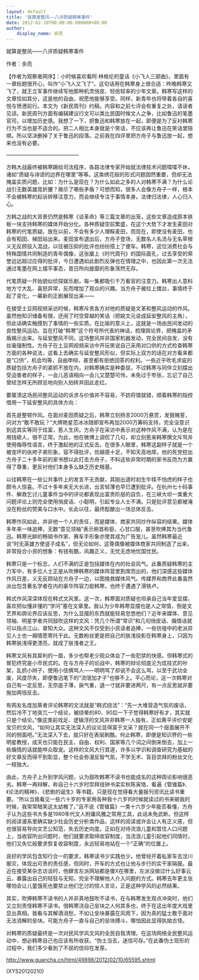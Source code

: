 ```yaml
---
layout: default
title: '就算是整风——八评质疑韩寒事件'
date: 2012-02-10T00:00:00.000000+08:00
author:
    display_name: 余亮
---
```


就算是整风——八评质疑韩寒事件

作者：余亮

【作者为观察者网序】：小时候喜欢看阿·林格伦的童话《小飞人三部曲》，里面有一章标题很开心，叫作“小飞人又飞了”。这句话用在韩寒身上很合适：昨晚韩寒又飞了，就王立军事件继续写他那种机灵俏皮、轻佻轻率的少年文章。韩寒写这样的文章恰如其分，这是他的自由，祝愿他能够享受。同样，新青年也将带着各自的喜悦与愤懑前行。本文为《新民周刊》约稿，内容和之前七评会有重复之处，请读者见谅。新民周刊方面有编辑建议行文可以类比民国时候文人之争，比如鲁迅的笔墨官司，以增加历史感。我想了一下，把鲁迅和韩寒放在一起，即便是为了反衬韩寒行为不当也是不适合的。把二人相比本身就是个笑话，不应该再让鲁迅在笑话里陪绑。所以坚决删掉了关于鲁迅的段落。之前我在四评里把方舟子与鲁迅放一起，想来也没有必要。

——————————————

方韩大战最终被韩寒踢给司法程序，各路法律专家开始就法律技术问题喋喋不休，诸如“质疑与诽谤的边界在哪里”等等。这类绣花般的形式问题固然重要，但却无法掩盖实质问题，比如：为什么是现在？为什么如此之多的人对韩寒不满？为什么论战引无数英雄竞折腰？揭示了哪些矛盾？可想而知，很多人会像方舟子一样，根本不会被韩寒的起诉转移注意力，而会继续专注于事情本身。法律归法律，人心归人心。

方韩之战的大背景仍然是韩寒《谈革命》等三篇文章的出笼，这些文章造成原本铁板一块支持韩寒的媒体开始分化。各种质疑空前繁盛，在这个大势下才发生麦田对韩寒的代笔质疑。放在以前，不会有多少人理睬麦田，而现在，即使没有麦田，也会有稻田、梯田站出来。麦田宣布退出后，方舟子登场，无数名人名流与无名草根义无反顾投入混战，以往被压抑的批评也纷纷搭上了便车。韩寒，这位消费社会与特殊国情共同制造的青年偶像，这张屡上《时代周刊》的国际面孔，过去享受的荣誉远远超过应得的批评，今日遭遇如此剧烈反弹也在情理之中，也因此第一次无法通过笔墨在网上摆平事态，昔日所向披靡的形象荡然无存。

代笔质疑一开始貌似侦探娱乐剧，每一集都吸引千万看官的注意力。韩寒出人意料地方寸大乱、喜怒异常，反而增加了观众的兴趣。当方舟子被拉上擂台，事情终于起了变化，一幕新的正剧展现出来——

在接受土豆网视频采访时候，韩寒斥责各方对他的质疑是文革和整风运动的作风。虽然他知识储备有限，还闹了时空穿越的笑话（把姚文元说成延安整风的主角），但此话确实触摸到了事情的一些实质。在比喻的意义上，这就是一场由民间发动的良性整风运动，旨在打破“韩寒”这个符号所代表的神话，梳理舆论界，把掩盖的矛盾揭示出来。与延安整风不同，这场整风并非国家机器发动，完全民间自发，没有丝毫强制性。方舟子在土豆网视频采访中开玩笑说自己采用对口供的方式检查韩寒方面的各种说法，这看上去确实与延安整风形似，但实际上双方的话在对方看来都是“口供”，机会均等，自由申辩，甚至都有拒绝回答的权利。一些近乎吹毛求疵的质疑包括方舟子的紧抓不放在内，对韩寒确实是种委屈，不过韩寒与同伴立刻摆出受迫害者的样子，一会儿恶语相向一会儿又楚楚可怜，未免过于夸张，忘记了自己曾经怎样无所顾忌地向别人拍砖并因此走红。

要厘清这场民间整风运动的诉求与价值并不容易，不妨将错就错，顺着韩寒的指控借用一下延安整风的具体方向：

首先是整顿作风。在面对麦田质疑之后，韩寒立刻扬言2000万悬赏，发狠赌誓，问对方“敢不敢玩？”大牌艳星范冰冰随即宣布再加2000万筹码支持，完全没意识到这其实等同于炫富，惹人生厌。方舟子在采访中表示对这种作风不满，认为是在用钱砸人，很不正常。为此，他在微博上调侃了几句，却立刻惹来韩寒撰文斥骂并使用侮辱性语言，终于激起他的正式反击。在很多人眼里，韩寒这副样子就是一个被宠坏的纨绔子弟形象，容不得批评，优越感十足，不知天高地厚。他的死党挖出方舟子二十多年前的家书想以此打击方舟子，不料这些非常时期的家书反而为方赢得了尊重，更反衬他们本身多么缺乏历史根基。

以往韩寒在一些公共事件上的发言不无贡献，其刚出道时初生牛犊不怕虎的样子也颇令人惊喜。不过十多年来无大长进，出言轻薄也早已遭到批评。在杭州七十码事件、解救乞讨儿童事件当中的评论都表现出富贵阶层的自负，在三峡大坝一类重大问题评论上则完全使用俏皮话、小聪明，引起专业人士不满。只是批评意见都被淹没在粉丝的赞美与口水中。长此以往，最终酝酿出一场总体反击。

韩寒作风如此，并非他一个人的责任，而是媒体、商家共同炒作纵容的结果。媒体多年来一味追捧，无数“意见领袖”表示俯首称臣、心甘口服，甚至吹捧其为当代鲁迅。韩寒光鲜的畅销书作家、赛车手形象亦使其成为广告宠儿。虽然韩寒最近说“时无英雄方使竖子成名”，但无论如何，这尊偶像被媒体商家共同制造了出来，非常投合小资的想象：有钱有酷，风趣正义，无忧无虑地忧国忧民。

韩寒只是一个标志，人们不满的正是包括媒体在内的社会风气。此番质疑韩寒的主力军中，有多位人士正是从吹捧韩寒的媒体阵营里割席而出的，他们深感这些媒体作风日差，义无反顾站在方舟子一边，以图挽救媒体风气。传媒界和商界此番虽然派出包含著名学者在内的豪华阵容力挺韩寒，也终于遭遇了滑铁卢。

韩式作风深深体现在韩式文风里。这一次，韩寒面对质疑也坦承自己当年爱显摆，喜欢把似懂非懂的“学问”塞在文章里。我认为少年韩寒显摆也是人之常情，倒是文艺界和舆论界应该反思，为什么显摆的东西就能轻易忽悠他们？近年来媒体、意见领袖、明星学者共同鼓吹这样的文风：凭几个所谓“常识”和几句俏皮话、煽情话就可以指点江山、普知大众。这种文风不仅受到小资读者追捧，一些彷徨中的老派异见人士也一厢情愿寄托于此。无数粉丝更是把自己的肤浅投影在韩寒身上，只因为韩寒肤浅得更漂亮，就成了肤浅者之王。

韩寒文风有其犀利的一面，多少也帮老少观众体会了一些犯禁的快感。但韩寒式的冒犯终究是小市民式的。在与方舟子的论战中，韩寒的辩论彻底沦为炫技式的吵架，乱抓小辫子，使用小伎俩骂人——明明骂了却说不会这么骂，以至于武功全废，风度尽失，即便鲁迅笔下的“流氓加才子”也够不上。平心而论，这一次韩寒对自己有一定反思，无奈底子薄，戾气重，退一寸就非要进两尺，有一点反思就非要施加两倍反击。

有网友名庞加莱者评论韩寒的文法就是“韩式绕法”：“先一大堆营造气氛的废话，然后冷不丁地突兀一个结论，被绕晕的80、90后一下子觉得韩寒好有才，其实就只是个结论。”像这类前戏足、逻辑浮的文风并非韩寒一人独有，正如黄平评价安妮宝贝的文风，“如何让其实无法深入的议论显得富于文采？就在同一个层面展开不同的侧面吧。”无法深入下去，就只好在表层刷酷。何止韩寒，即便是知识界的一些明星教授，成天也只能在民主、自由、权利、国家等几个词之间倒来倒去，加上一些煽情的话就能哗众取宠。这样的文风大行其道，许多以学识和调查研究为基础的好文章反而得不到彰显，整个社会弥漫反智气氛，不学无术、盲目崇拜的粉丝文化一枝独大。

由此，方舟子上升到学风问题，认为鼓吹韩寒不读书也能成名的这种舆论影响很恶劣。韩寒一再辩解，称自己十六岁时崇拜钱钟书梁实秋陈寅恪，看遍《管锥篇》、《论法的精神》、《悲剧的诞生》等书籍，只是现在觉得看大量报刊资讯比读书重要。“所以当我看见一些六十岁的专家用各种我十六岁的时候就读过的书来砸我的时候，我常常暗笑这太幼稚了。”且不说《管锥篇》一类十六岁少年能否看懂，方舟子认为这些书大多是1980年代文人附庸风雅之常用工具，此话未免武断。但这样的阅读谱系里确实缺少社会历史分析类作品，这样的阅读或许会让人有正义感，但也很容易导向文艺公知范，失去历史向度。正如在对待流浪儿童和暂住人口问题上，当收容所出问题时，他们就要求取缔收容制度，当流浪儿童引起他们同情时，他们又失忆般要求恢复收容制度，永远轻易地站在一个“正确”的位置上。

良好的学风包含知行合一的要求，韩寒读书少实践也少。他曾经开着私家车去汶川赈灾，体现出可贵的责任感，但同时，开车的方式也让他与步行的实干家隔膜。最近在接受某杂志访谈时，他肆言左派网站都是傻X在哪里，左派没做过什么好事云云，暴露出自己的轻狂与无知，完全不理解他人介入问题的方式。韩寒去年更主张哪怕会让儿童饿死也要禁止他们乞讨的惊人言论，正是这种学风的必然结果。

其实，吹捧韩寒不读书的人并非真地鼓吹不读书，在与韩寒发生观点冲突时，他们又立刻责怪韩寒不读书。借韩寒浇自己垒块之人何其多也，终于在这出年度大戏里显出真相。我看与其解酒消愁，不如让垒块暴露在风雨下，因为真的猛士敢于面对无法消解的垒块。可能方舟子一直与自己的垒块搏斗，哪怕因此显得执拗古怪。

对韩寒的质疑最终是一次对民风学风文风的全民自我清理。在这场网络全民整风运动中，想必韩寒自己也应该有所收获。“伪士当去，迷信可存。”在此番伪士现形的过程中，我们多少看到了不屈的信仰在发芽。

http://www.guancha.cn/html/49898/2012/02/10/65595.shtml

(XYS20120210)

